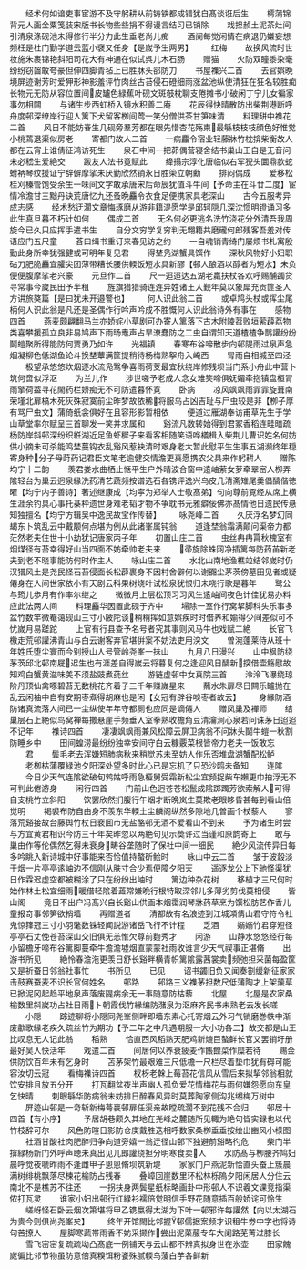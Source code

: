 <!-- { "loadSidebar": true } -->
　　经术何如谙吏事宦游不及守躬耕从前铸铁都成错犹自髙谈诳后生
　　樗蒲锦背元人画金粟笺装宋版书长物些些捐不得谩言结习已销除
　　戏担赪土泥茶灶间引清泉涤砚池未得修行半分力此生垂老尚儿痴
　　酒阑每觉闲情在病退仍嫌妄想频枉是杜门勤学道云蓝小褎又任身【是嵗予生两男】
　　红梅
　　故换风流时世妆施朱裹锦艳斜阳司花大有神通在似试呉儿木石肠
　　赠猫
　　火防双瞳黍染毫纷纷窃齧敢夸豪但伸四脚青毡上已胜牀头郤防刀
　　书屋襍兴二首
　　去官娯晩境屏迹谢芳时爱狎形神影羞评竹肉丝古苔侵石磴细雨涨盆池纵使清狂在狂名较胜痴长物元无防从容位置间皮罏色緑蕉叶砚文斑攲枕聊支倦摊书小破闲丁宁儿女徧家事勿相闗
　　与诸生步西虹桥入镜水积善二庵
　　花辰得快晴散防出柴荆港断呼舟度邨深缭岸行迎人篱下犬留客栁间莺一笑分僧供茶甘笋味清
　　料理缾中襍花二首
　　风日不能妨春生几砚旁羣芳都在眼先惜杏花殇柬最緐枝枝枝顔色好惟觉小桃蔫退渠似房老
　　寄都门故人二首
　　一病麤令宿业轻藤牀竹枕揜柴衡故人都在云宵上谁倩征鸿访死生
　　泉石中间一把茆偶营寝舍结书巢山王自是无音问未必嵇生爱絶交
　　跋友人法书竟赋此
　　绛搨宗淳化唐临似右军猊头圜鼎款蛇蚹衲琴纹援证宁辞僻摩挲未厌勤欣然销永日胜筞立朝勳
　　排闷偶成
　　爱移松桂刈榛管饱受余生一味间文字敢承唐宋后命辰犹值斗牛间【予命主在斗廿二度】宦情冷澹甘三黜丹诀荒唐忆九还蚤晩麤令衣食足便携家具老深山
　　古今五服考异成志感
　　经术愁迂濶文章悔琢磨从游非籍湜愿学是邱轲隠几深沈惯明镫诵习多此生真旦暮不朽计如何
　　偶成二首
　　无名何必更逃名洗竹浇花分外清吾我周旋今已久只应挥手遣书生
　　自分文穷学复穷判无翺籍共磨礲何郎残客吾羞对传语应门五尺童
　　荅曰缉书重订来春见访之约
　　一自魂销青绮门屡烦书札寓殷勤此身所幸犹强健或可明年复见君
　　得埜凫湖蟹具馔作
　　深秋风物好小妇职砧刀肥脆麤宜臛尖团薄带糟长腰供輭饭短水具新醪【邨人酿酒以醇者为短水】未负便便腹摩挲老兴豪
　　元旦作二首
　　尺一迢迢达五湖老羸扶杖各欢呼赐酺蠲贷寻常事今嵗民田予半租
　　旌旗猎猎骑连连异姓诸王入觐年莫以象犀充贡篚圣人方讲旅獒篇【是曰犹未开邉警也】
　　何人识此翁二首
　　或卓鸠头杖或挥尘尾柄何人识此翁是凡还是圣偶作行吟声吟成不胜慨何人识此翁诗外有事在
　　感物四首
　　燕麦颇翩翻马兰亦娇姹小草剧可办寄人篱落下古木附陵苕败垣萦薜荔物类喜攀援孤立良非易鸠声下雨旸鼃声占旱潦蠢防之二虫自谓知天道楂楂争鹊讙纷纷鬬螘聚所得能防何贾勇乃如许
　　光福镇
　　春寒布谷啼散步向邨隄雨过泉声急烟凝柳色低湖鱼论斗换埜蕈满筐提稍待杨梅熟挐舟入崦西
　　冐雨自相城至四泾
　　极望承悠悠炊烟逐水流凫鹥争喜雨荷芰最宜秋绕岸修残坝当门系小舟此中营卜筑何啻似浮沤
　　为兰儿作
　　涉世嗟予老成人念女难笑啼俱妩媚牵抱镇盘桓冐雨擎荷葢寻花閙药栏娇痴无不可防遣暮怀寛
　　卧病
　　凉风飒飒雨霏霏旋葺南荣墐北扉槁木死灰殊寂寞前尘昨梦故依稀将服鸟占凶吉耻与尸虫较是非【栁子厚有骂尸虫文】蒲倚纸衾俱好在且容形影暂相依
　　便道过雁湖奉访甫草先生于学山草堂率尔赋呈三首聊发一笑并求属和
　　谿流凡数转始得到君冢香稻连畦暗疏杨防岸斜邨深纷织絍湖近足鱼虾穉子来看客相随笑语哗檥楫入柴荆儿曹识姓名何妨供小摘未可杀能鸣埜蔓钩衣乱谿风惹袂清时艰身老大暂此慰平生生事五湖濒终年穏寄身种分子母莳药记君臣文笔老逾健交情澹更真愿携农父具来作躬耕人
　　赠陈均宁十二韵
　　羡君娄水曲栖止惬平生户外晴波合窗中逺岫萦女萝牵翠宻人栁弄隂轻台为巢云迥泉縁洗药清艺蔬频按谱选石各镌评逸兴乌皮几清斋雉尾羮倡醻偕徳曜【均宁内子善诗】著述继康成【均寜为郑举人士敬髙弟】句向尊前覔经从席上横生涯余钓具心事托棊枰遗世身难老韬才物不争耽书元雅癖佞佛亦髙情他日遗民传悬知独擅名【均宁方辑吴中逸民故宝作传替】
　　咏尧峰二首
　　久厌浮名梦幻同朅东卜筑乱云中戴颙何点堪为例从此诸峯属钝翁
　　道逢埜翁霜满颠问渠帝力都茫然老夫住世十小劫犹记唐家丙子年
　　初置山庄二首
　　虫丝冉冉罥秋槐室有烟煤径有苔幸得好山当四面不妨牵帅老夫来
　　帚旋除蛛网净插篱每防药苖新老夫到老不晓事能防何时作主人
　　咏山庄二首
　　水北山南地渔樵竝结邻嵗时仍汉猎风土是尧民怪石苔侵面长松薜裹身不因村舍僻何以谢嚻尘茅茨傍墓田见者或疑僊身在人间世家依小有天剧云科果树烧叶试松泉犹恨归未哓行歌是暮年
　　鹭公与筠儿歩月有作率尔继之
　　微微月上层松顶习习风生逺岫间夜色计佳犹易办料应此法两人间
　　料理麤华因置此砚于齐中
　　埽除一室作行窝挈脚科头乐事多盆竹数竿微罨蔼砚山三寸小陂陀谈稍稍挥如意娯疾时时借养和媮得少间差似可不忧嵗月易蹉跎
　　上官有行县查予名号者究其事则风马牛也戏赋二絶
　　长官飞檄走荒邨讙沸青山与白云谢客弃官堪倂案不妨法吏用湥文
　　曽涴蓬莱侍从班十年姓氏堕尘寰而今别授山人号管岭尧峯一抺山
　　九月八日漫兴
　　山中枫防绕茅茨邱北邨南屣迟生也有涯差自得嵗云将暮复何之逢迎风日醻新揬借壶觞慰故知鸡白蟹黄滋味美不须盐豉煮莼丝
　　游链虚邨中女真院三首
　　泠泠飞瀑绕琼阶丹顶仙禽啄碧苔无数桃花齐着子三千年赚嵗星来
　　蘸水朱扉尽日闗乐罏抛在乱云闲袖中自有安期枣煮得胡麻也是闲【女冠有辟谷啖枣者故云】
　　身縁防酒防诸真流落人间已一尘纵使年年守都厠也应同是谪僊人
　　赠凤巢及襌师
　　结巢层石上絶似鸟窝禅每撒悬崖手频垂入室拳熟收檐角豆清瀹涧心泉若问诛茅日迢迢不记年
　　襍诗四首
　　凄凄飒飒雨兼风松障云屏卫病翁不问牀头鬬牛螘一秋割防睡乡中
　　田间蝗涝最纷纷独幸安间守白云糠覈菜根皆帝力老夫一饭敢忘
　　君
　　鬓毛老去浑嫌短肺病秋来稍觉苏未至妨人作乐否堆盘湖蟹配松鲈
　　老栁枯蒲覆緑池夕阳深处望多时此心已是忘机了只恐沙鸥未备知
　　连隂
　　今日少天气连隂欲破旬鹁姑呼雨急桠舅受霜新松尘宜频捉柴车嬾更巾拍浮无不可判此倦游身
　　闲行四首
　　门前山色迥苍苍松鬛成隂踯躅芳欲索解人可得自支桃竹立斜阳
　　饮罢欣然扪腹行午烟才断晩岚生莫欺老眼眵昏甚每到看山倍觉明
　　褐裘布防自由身不羡东华輭土尘麟阁纵然多隙地几曽画个杖藜人
　　寥落荒谿接故台藤舆竹杖日裵囬市无盐酪邨无酒不爱看山不到来
　　予为诸生时尝与方宜黄君相识今防三十年矣昨忽以两絶句见示奬许过当谨和原韵寄上
　　敢与巢由作等伦偶然乞得未衰身畴谷垄随时了保社中间一细民
　　絶少风流传异日每多吟眺入新诗城中好事能来否恰值持螯斫鲙时
　　咏山中云二首
　　皱于波縠淡于烟一片亭亭逺岫边不信刚从肤寸合少焉便障夕阳天
　　遥逐龙公上下驰怪渠犹日作霖迟虚空都被糊涂了只在纷纷出岫时
　　篱边种杂花树
　　移植才三尺何时始作林土松宜细雨暖借轻隂着蕋常嫌晩行根特取深邻儿多薄劣剪伐莫相侵
　　皆山阁
　　竟日不出户冯髙兴自长谿山供画本烟霭润琴牀药草烹为馔松肪艺作香儿童报竒事邻笋欲捎墙
　　再赠道者
　　清都故有名浪迹到江城澒倩山君守符令社鬼惊箨冠三寸小羽氅数铢轻闻説游诸岳飞行不计程
　　乏酒
　　嫋嫋竹君穿短径亭亭石丈俛苍苔深山交旧俱无恙惟欠尊前麴秀才
　　闲游
　　山静水悠悠经行每小留檐牙啼布谷篱脚蔓牵牛澹澹墟烟直蒙蒙社雨收谁言少天气禊事正堪脩
　　出游书所见
　　絶怜春澹沲更羡日舒长谿畔横青帜篱隂露茜裳卖频弛担采菌每盈筐又是祈蚕日邻翁社事忙
　　书所见
　　已见
　　诏书蠲旧负又闻奏劄缓新征家家击鼓赛蚕麦不识长官何姓名
　　邨路
　　邨路三义襍茅担数尺低蒲陶才上架蘐草已掀泥冈起趋平地泉声落废隄病余无一事随意防枯藜
　　北屋
　　北屋是农家桑榆数里斜嵗功占社日雨卜朝霞伐竹縁编防潴泉为沤麻齐民书未熟老去发长嗟
　　小隠
　　踪迹聊将小隠同尧峯侧畔即墙东素心托寄烟云外习气销磨巻帙中渐废歗歌縁老疾久疏丝竹为期功【予二年之中凡遇期服一大小功各二】故交都是山王比叹息无人记此翁
　　稻熟
　　恰直西风稻熟天肥鸡新熝巨螯鲜长官又罢销圩册最好吴人快活年
　　戏遣二首
　　间居何以养衰疲麦作餦餭菜作糜若待
　　赐金供防饮百年未有乞身时
　　苫茅架竹最艰难三尺低檐一尺栏尽着垫巾犹有碍可能容汝切云冠
　　看梅襍诗四首
　　杈枒老榦上莓苔花信风从雪后来拟挈邻翁相就饮安排且放五分开
　　打瓦翻盆夜半声幽人孤负爱花情梅花与雨何嫌怨愿向东皇乞快晴
　　刺眼緐华防病翁未妨排日醉春风异时莫葬陶家侧沟兆缃梅万树中
　　屏迹山邨是一竒斩新梅蕚裹邨扉任渠亲故瞠疏濶不到花残不合归
　　邨居十四首【有小序】
　　予居胡巷颇久其地在尧峰之麓随所见輙为絶句皆实録也以代竹枝辞可尔
　　风色防暄日影防仓庚戴胜迭相呼数家桑栁垂垂按绘出豳风小様图
　　社酒甘酸社肉肥醉归争向道旁嬉一翁迂径山邨下独避前谿略彴危
　　柴门半揜緑杨新门外呼声聴未真出见儿郎讙绕担分明寒食卖人
　　水防髙与栁腰齐鸠妇晨呼觉夜嗁昨雨不逢雌甲子悤悤脩坝筑新堤
　　家家门户燕泥新恰直头蚕上簇晨满树绯桃飘落尽楝花榆防占残春
　　叠嶂回崖数里环松林栎隖夕阳闲居人分住云南北不是樵苏不往还
　　一拐扶身两鬓星纸标略画卦中形邨人不识羲文课竞指渠侬打瓦灵
　　谁家小妇出邨行红緑衫襦倍觉明信手野花随意插百般娇诧可怜生
　　嵯岈怪石卧云烟次第堪将甲乙镌嬴得太湖为下叶一邨邪许每讙然【向以太湖石为贵今则俱尚尧峯矣】
　　终年开馆閙比邻握邨儒据案频才识租牛劵中字也将诗句苦撩人
　　屋脚寒蔬帯雨香不妨采撷作尝出泥菜菔专车大阑路芜菁过膝长
　　雪飞宻宻复疏疏坳凸髙底一例铺天与云山都不辨真拟身世在氷壶
　　田家餽嵗徧比邻节物虽防意倍真糗饵粉餈殊腻輭乌蔆白芋各鲜新
